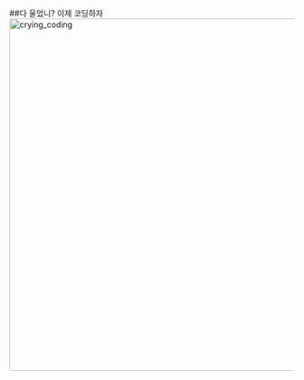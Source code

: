 ##다 울었니? 이제 코딩하자
<img width="623" alt="crying_coding" src="https://github.com/OneDay-OneAlgorithm/.github/assets/104755384/c97e3926-c55e-4f98-bb8f-e5eff4f026dc">
